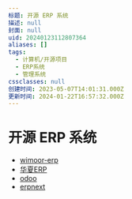 ```yaml
---
标题: 开源 ERP 系统
描述: null
封面: null
uid: 20240123112807364
aliases: []
tags:
  - 计算机/开源项目
  - ERP系统
  - 管理系统
cssclasses: null
创建时间: 2023-05-07T14:01:31.000Z
更新时间: 2024-01-22T16:57:32.000Z
---
```


# 开源 ERP 系统

- [wimoor-erp](https://github.com/wimoor-erp/)
- [华夏ERP](https://github.com/jishenghua/jshERP)
- [odoo](https://github.com/odoo/odoo)
- [erpnext](https://github.com/frappe/erpnext)
